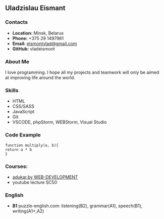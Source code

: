 ## Uladzislau Eismant
### Contacts
- __Location:__ Minsk, Belarus<br>
- __Phone:__ +375 29 1497961<br>
- __Email:__ eismontvlad@gmail.com<br>
- __GitHub:__ vladeismont<br>
### About Me
I love programming. I hope all my projects and teamwork will only be aimed at improving life around the world.
### Skills
- HTML<br>
- CSS/SASS<br>
- JavaScript<br>
- Git<br>
- VSCODE, phpStorm, WEBStorm, Visual Studio<br>
### Code Example
```
function multiply(a, b){
return a * b
}
```
### Courses:
- [adukar.by WEB-DEVELOPMENT](https://adukar.by)
- youtube lecture SC50
### English
- __B1__ puzzle-english.com: listening(B2), grammar(A1), speech(B1), writing(A1+,A2)